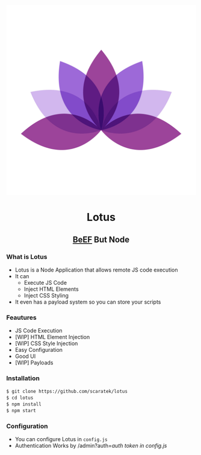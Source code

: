 <p align="center">
<kbd>
<img width="960px" src="https://raw.githubusercontent.com/Scaratek/Lotus/main/logo.jpg">
</kbd>
</p>
<h1 align="center">Lotus</h1>
<h2 align="center"><a href="https://beefproject.com">BeEF</a> But Node</h2>

### What is Lotus
- Lotus is a Node Application that allows remote JS code execution
- It can 
  - Execute JS Code
  - Inject HTML Elements
  - Inject CSS Styling
- It even has a payload system so you can store your scripts

### Feautures
- JS Code Execution
- [WIP] HTML Element Injection
- [WIP] CSS Style Injection
- Easy Configuration
- Good UI
- [WIP] Payloads

### Installation
```bash
$ git clone https://github.com/scaratek/lotus
$ cd lotus
$ npm install 
$ npm start
```

### Configuration
- You can configure Lotus in `config.js`
- Authentication Works by /admin?auth=*auth token in config.js*
